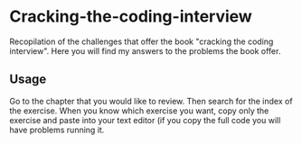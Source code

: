 # Cracking-the-coding-interview
Recopilation of the challenges that offer the book "cracking the coding interview". Here you will find my answers to the problems the book offer.

## Usage

Go to the chapter that you would like to review. Then search for the index of the exercise.
When you know which exercise you want, copy only the exercise and paste into your text editor
(if you copy the full code you will have problems running it.
